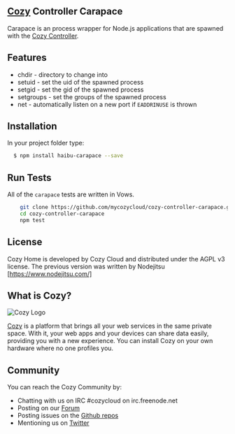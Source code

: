 ## [Cozy](http://cozy.io) Controller Carapace

Carapace is an process wrapper for Node.js applications that are spawned with
the [Cozy Controller](https://github.com/mycozycloud/cozy-controller-carapace).

## Features

* chdir - directory to change into 
* setuid - set the uid of the spawned process
* setgid - set the gid of the spawned process
* setgroups - set the groups of the spawned process
* net - automatically listen on a new port if `EADDRINUSE` is thrown

## Installation

In your project folder type:

``` bash
  $ npm install haibu-carapace --save
```

## Run Tests

All of the `carapace` tests are written in Vows.

``` bash
    git clone https://github.com/mycozycloud/cozy-controller-carapace.git
    cd cozy-controller-carapace
    npm test
```

## License

Cozy Home is developed by Cozy Cloud and distributed under the AGPL v3 license.
The previous version was written by Nodejitsu [https://www.nodejitsu.com/]

## What is Cozy?

![Cozy Logo](https://raw.github.com/mycozycloud/cozy-setup/gh-pages/assets/images/happycloud.png)

[Cozy](http://cozy.io) is a platform that brings all your web services in the
same private space.  With it, your web apps and your devices can share data
easily, providing you
with a new experience. You can install Cozy on your own hardware where no one
profiles you. 

## Community 

You can reach the Cozy Community by:

* Chatting with us on IRC #cozycloud on irc.freenode.net
* Posting on our [Forum](https://groups.google.com/forum/?fromgroups#!forum/cozy-cloud)
* Posting issues on the [Github repos](https://github.com/mycozycloud/)
* Mentioning us on [Twitter](http://twitter.com/mycozycloud)
